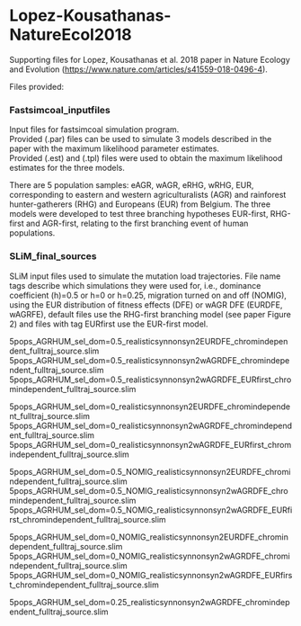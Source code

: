 # Lopez-Kousathanas-NatureEcol2018

Supporting files for Lopez, Kousathanas et al. 2018 paper in Nature Ecology and Evolution (https://www.nature.com/articles/s41559-018-0496-4).

Files provided:

### Fastsimcoal_inputfiles
Input files for fastsimcoal simulation program.   
Provided (.par) files can be used to simulate 3 models described in the paper with the maximum likelihood parameter estimates.  
Provided (.est) and (.tpl) files were used to obtain the maximum likelihood estimates for the three models.   

There are 5 population samples: eAGR, wAGR, eRHG, wRHG, EUR, corresponding to eastern and western agriculturalists (AGR) and rainforest hunter-gatherers (RHG) and Europeans (EUR) from Belgium. The three models were developed to test three branching hypotheses EUR-first, RHG-first and AGR-first, relating to the first branching event of human populations.   

###	SLiM_final_sources
SLiM input files used to simulate the mutation load trajectories. File name tags describe which simulations they were used for, i.e., dominance coefficient (h)=0.5 or h=0 or h=0.25, migration turned on and off (NOMIG), using the EUR distribution of fitness effects (DFE) or wAGR DFE (EURDFE, wAGRFE), default files use the RHG-first branching model (see paper Figure 2) and files with tag EURfirst use the EUR-first model.

5pops_AGRHUM_sel_dom=0.5_realisticsynnonsyn2EURDFE_chromindependent_fulltraj_source.slim   
5pops_AGRHUM_sel_dom=0.5_realisticsynnonsyn2wAGRDFE_chromindependent_fulltraj_source.slim   
5pops_AGRHUM_sel_dom=0.5_realisticsynnonsyn2wAGRDFE_EURfirst_chromindependent_fulltraj_source.slim 

5pops_AGRHUM_sel_dom=0_realisticsynnonsyn2EURDFE_chromindependent_fulltraj_source.slim   
5pops_AGRHUM_sel_dom=0_realisticsynnonsyn2wAGRDFE_chromindependent_fulltraj_source.slim  
5pops_AGRHUM_sel_dom=0_realisticsynnonsyn2wAGRDFE_EURfirst_chromindependent_fulltraj_source.slim  

5pops_AGRHUM_sel_dom=0.5_NOMIG_realisticsynnonsyn2EURDFE_chromindependent_fulltraj_source.slim   
5pops_AGRHUM_sel_dom=0.5_NOMIG_realisticsynnonsyn2wAGRDFE_chromindependent_fulltraj_source.slim   
5pops_AGRHUM_sel_dom=0.5_NOMIG_realisticsynnonsyn2wAGRDFE_EURfirst_chromindependent_fulltraj_source.slim    

5pops_AGRHUM_sel_dom=0_NOMIG_realisticsynnonsyn2EURDFE_chromindependent_fulltraj_source.slim  
5pops_AGRHUM_sel_dom=0_NOMIG_realisticsynnonsyn2wAGRDFE_chromindependent_fulltraj_source.slim   
5pops_AGRHUM_sel_dom=0_NOMIG_realisticsynnonsyn2wAGRDFE_EURfirst_chromindependent_fulltraj_source.slim   

5pops_AGRHUM_sel_dom=0.25_realisticsynnonsyn2wAGRDFE_chromindependent_fulltraj_source.slim   
